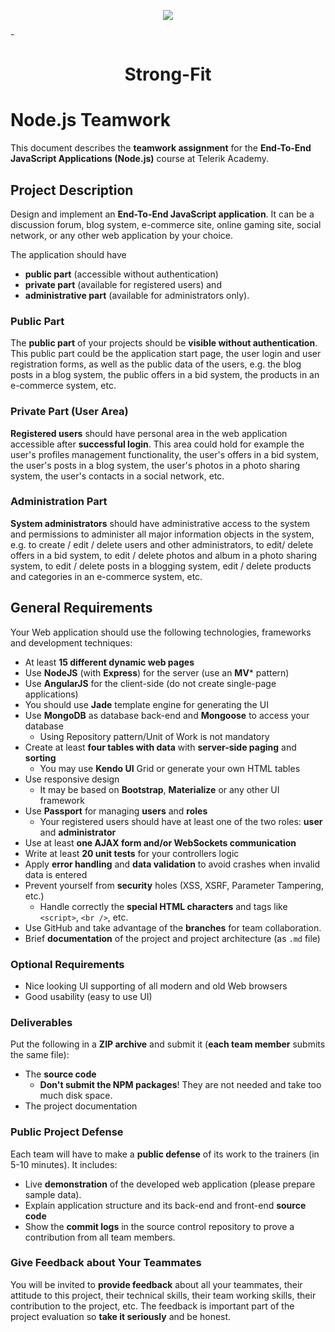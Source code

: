  <p align="center"><a href="http://telerikacademy.com//"><img src="https://github.com/tddold/Telerik-Academy/blob/master/Programming%20with%20C%23/1.%20C%23%20Fundamentals%20I/Presentation/Telerik.png" /></a></p>
 
-<h1 align="center">Strong-Fit</h1>

# Node.js Teamwork

This document describes the **teamwork assignment** for the **End-To-End JavaScript Applications (Node.js)** course at Telerik Academy.

## Project Description

Design and implement an
**End-To-End JavaScript application**. It can be a discussion forum, blog system, e-commerce site, online gaming site, social network, or any other web application by your choice.

The application should have
* **public part** (accessible without authentication)
* **private part** (available for registered users) and
* **administrative part** (available for administrators only).

### Public Part

The **public part** of your projects should be **visible without authentication**.
This public part could be the application start page, the user login and user registration forms, as well as the public data of the users, e.g. the blog posts in a blog system, the public offers in a bid system, the products in an e-commerce system, etc.

### Private Part (User Area)

**Registered users** should have personal area in the web application accessible after **successful login**.
This area could hold for example the user's profiles management functionality, the user's offers in a bid system, the user's posts in a blog system, the user's photos in a photo sharing system, the user's contacts in a social network, etc.

### Administration Part

**System administrators** should have administrative access to the system and permissions to administer all major information objects in the system, e.g. to create / edit / delete users and other administrators, to edit/ delete offers in a bid system, to edit / delete photos and album in a photo sharing system, to edit / delete posts in a blogging system, edit / delete products and categories in an e-commerce system, etc.

## General Requirements

Your Web application should use the following technologies, frameworks and development techniques:

* At least **15 different dynamic web pages**
* Use **NodeJS** (with **Express**) for the server (use an **MV*** pattern)
* Use **AngularJS** for the client-side (do not create single-page applications)
* You should use **Jade** template engine for generating the UI
* Use **MongoDB** as database back-end and **Mongoose** to access your database
	* Using Repository pattern/Unit of Work is not mandatory
* Create at least **four tables with data** with **server-side paging** and **sorting**
	* You may use **Kendo UI** Grid or generate your own HTML tables
* Use responsive design
	* It may be based on **Bootstrap**, **Materialize** or any other UI framework
* Use **Passport** for managing **users** and **roles**
	* Your registered users should have at least one of the two roles: **user** and **administrator**
* Use at least **one AJAX form and/or WebSockets communication**
* Write at least **20 unit tests** for your controllers logic
* Apply **error handling** and **data validation** to avoid crashes when invalid data is entered
* Prevent yourself from **security** holes (XSS, XSRF, Parameter Tampering, etc.)
	* Handle correctly the **special HTML characters** and tags like `<script>`, `<br />`, etc.
* Use GitHub and take advantage of the **branches** for team collaboration.
* Brief **documentation** of the project and project architecture (as `.md` file)

### Optional Requirements

* Nice looking UI supporting of all modern and old Web browsers
* Good usability (easy to use UI)

### Deliverables

Put the following in a **ZIP archive** and submit it (**each team member** submits the same file):
* The **source code**
	* **Don't submit the NPM packages**! They are not needed and take too much disk space.
* The project documentation

### Public Project Defense

Each team will have to make a **public defense** of its work to the trainers (in 5-10 minutes). It includes:

* Live **demonstration** of the developed web application (please prepare sample data).
* Explain application structure and its back-end and front-end **source code**
* Show the **commit logs** in the source control repository to prove a contribution from all team members.

### Give Feedback about Your Teammates

You will be invited to **provide feedback** about all your teammates, their attitude to this project, their technical skills, their team working skills, their contribution to the project, etc.
The feedback is important part of the project evaluation so **take it seriously** and be honest.


